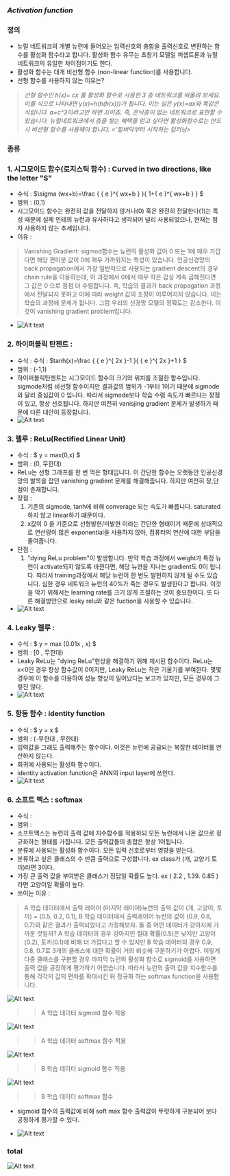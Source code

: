 
### *Activation function*

### 정의
  - 뉴럴 네트워크의 개별 뉴런에 들어오는 입력신호의 총합을 출력신호로 변환하는 함수를 활성화 함수라고 합니다. 활성화 함수 유무는 초창기 모델일 퍼셉트론과 뉴럴네트워크의 유일한 차이점이기도 한다. 
  - 활성화 함수는 대개 비선형 함수 (non-linear function)를 사용합니다.
  - 선형 함수를 사용하지 않는 이유는? 
  > *선형 함수인 h(x)= cx 를 활성화 함수로 사용한 3 층 네트워크를 떠올려 보세요. 이를 식으로 나타내면 y(x)=h(h(h(x)))가 됩니다. 이는 실은 y(x)=ax와 똑같은 식입니다. a=c^3이라고만 하면 끄이죠. 즉, 은닉층이 없는 네트워크로 표현할 수 있습니다. 뉴럴네트워크에서 층을 쌓는 혜택을 얻고 싶다면 활성화함수로는 반드시 비션형 함수를 사용해야 합니다. <'밑바닥부터 시작하는 딥러닝>*
  
  
### 종류
### 1. 시그모이드 함수(로지스틱 함수) : Curved in two directions, like the letter "S"
   - 수식 : $\sigma (wx+b)=\frac { { e }^{ wx+b } }{ 1+{ e }^{ wx+b } } $
   - 범위 : (0,1)
   - 시그모이드 함수는 완전히 값을 전달하지 않거나(0) 혹은 완전히 전달한다(1)는 특성 때문에 실제 인테의 뉴런과 유사하다고 생각되어 널리 사용되었으나, 현재는 점차 사용하지 않는 추세입니다. 
   - 이유 : 
  > Vanishing Gradient: sigmod함수는 뉴런의 활성화 값이 0 또는 1에 매우 가깝다면 해당 편미분 값이 0에 매우 가까워지는 특성이 있습니다. 인공신경망의 back propagation에서 가장 일반적으로 사용되는 gradient descent의 경우 chain rule을 이용하는데, 이 과정에서 0에서 매우 작은 갑싱 계속 곱해진다면 그 값은 0 으로 점점 더 수렴합니다. 즉, 학습의 결과가 back propagation 과정에서 전달되지 못하고 이에 따라 weight 값의 조정이 이루어지지 않습니다. 이는 학습의 과정에 문제가 됩니다. 그럼 우리의 신경망 모델의 정확도는 감소한다. 이것이 vanishing gradient problem입니다.
   - ![Alt text](./images/p1.png)
    
### 2. 하이퍼볼릭 탄젠트 : 
   - 수식 : 수식 : $tanh(x)=\frac { { e }^{ 2x }-1 }{ { e }^{ 2x }+1 } $
   - 범위 : (-1,1)
   - 하이퍼볼릭탄젠트는 시그모이드 함수의 크기와 위치를 조절한 함수입니다. sigmode처럼 비선형 함수이지만 결과값의 범위가 -1부터 1이기 때문에 sigmode와 달리 중심값이 0 입니다. 따라서 sigmode보다 학습 수렴 속도가 빠르다는 장점이 있고, 항상 선호됩니다. 하지만 여전히 vanisjing gradient 문제가 발생하기 때문에 다른 대안이 등장합니다. 
   - ![Alt text](./images/p2.png)
### 3. 렐루 : ReLu(Rectified Linear Unit)
   - 수식 : $ y = max(0,x) $
   - 범위 : (0, 무한대)
   - ReLu는 선형 그래프를 한 번 꺽은 형태입니다. 이 간단한 함수는 오랫동안 인공신경망의 발목을 잡던 vanishing gradient 문제를 해결해줍니다. 하지만 여전히 장,단점이 존재합니다. 
   - 장점 :
      1. 기존의 sigmode, tanh에 비해 converage 되는 속도가 빠릅니다.  saturated하지 않고 linear하기 떄문이다. 
      2. x값이 0 을 기준으로 선형발현/미발현 이라는 간단한 형태이기 때문에 상대적으로 연산량이 많은 exponential을 사용하지 않아, 컴퓨터의 연산에 대한 부담을 줄여줍니다.
   - 단점 : 
      1. "dying ReLu problem"이 발생합니다. 만약 학습 과정에서 weight가 특정 뉴런이 activate되지 않도록 바뀐다면, 해당 뉴련을 지나는 gradient도 0이 됩니다. 따라서 training과정에서 해당 뉴런이 한 번도 발현하지 않게 될 수도 있습니다. 심한 경우 네트워크 뉴런의 40%가 죽는 경우도 발생한다고 합니다. 이것을 막기 위해서는 learning rate를 크기 않게 조절하는 것이 중요한이다. 또 다른 해결방안으로 leaky relu와 같은 fuction을 사용할 수 있습니다. 
   - ![Alt text](./images/rf.png)
   
### 4. Leaky 렐루 :
   - 수식 : $ y = max (0.01x , x) $
   - 범위 : [0 , 무한대)
   - Leaky ReLu는 "dying ReLu"현상을 해결하기 위해 제시된 함수이다. ReLu는 x<0인 경우 항상 함수값이 0이지만, Leaky ReLu는 작은 기울기를 부여한다. 몇몇 경우에 이 함수를 이용하여 성능 향상이 일어났다는 보고가 있지만, 모든 경우에 그렇진 않다. 
   - ![Alt text](./images/rrf.png)

### 5. 항등 함수 : identity function
   - 수식 : $ y = x $
   - 범위 : (-무한대 , 무한대)
   - 입력값을 그래도 출력해주는 함수이다. 이것은 뉴런에 공급되는 복잡한 데이터를 연산하지 않는다. 
   - 회귀에 사용되는 활성화 함수이다.
   - identity activation function은 ANN의 input layer에 쓰인다.
   - ![Alt text](./images/p6.png)
    
### 6. 소프트 맥스 : softmax
   - 수식 : 
   - 범위 : 
   - 소프트맥스는 뉴런의 출력 값에 지수합수를 적용하되 모든 뉴런에서 나온 값으로 정규화하는 형태를 가집니다. 모든 출력값들의 총합은 항상 1이됩니다.
   - 분류에 사용되는 활성화 함수이다. 모든 입력 신호로부터 영향을 받는다. 
   - 분류하고 싶은 클래스의 수 만큼 출력으로 구성합니다. ex class가 (개, 고양기 토끼)라면 3이다. 
   - 가장 큰 출력 값을 부여받은 클래스가 정답일 확률도 높다. ex ( 2.2 , 1.39. 0.85 ) 라면 고양이일 확률이 높다.
   - 쓰이는 이유 :
   >  A 학습 데이터에서 출력 레이어 (마지막 레이어)뉴런의 출력 값이 (개, 고양이, 토끼) = (0.5, 0.2, 0.1), B 학습 데이터에서 출력레이어 뉴런의 값이 (0.9, 0.8, 0.7)와 같은 결과가 출력되었다고 가정해보자. 둘 중 어떤 데이터가 강아지에 가까운 것일까? A 학습 데이터의 경우 강아지인 절대 확률(0.5)은 낮지만 고양이(0.2), 토끼(0.1)에 비해 더 가깝다고 할 수 있지만 B 학습 데이터의 경우 0.9, 0.8, 0.7로 3개의 클래스에 대한 확률이 거의 비슷해 구분하기가 어렵다. 이렇게 다중 클래스를 구분할 경우 마지막 뉴런의 활성화 함수로 sigmoid를 사용하면 출력 값을 공정하게 평가하기 어렵습니다. 따라서 뉴런의 출력 값을 지수함수를 통해 각각의 값의 편차를 확대시킨 뒤 정규화 하는 softmax function을 사용합니다.      

![Alt text](./images/s1.png)
>> A 학습 데이터 sigmoid 함수 적용 

![Alt text](./images/s2.png)
>> A 학습 데이터 softmax 함수 적용

![Alt text](./images/s3.png)
>> B 학습 데이터 sigmoid 함수 적용

![Alt text](./images/s4.png)
>> B 학습 데이터 softmax 함수
  - sigmoid 함수의 출력값에 비해 soft max 함수 출력값이 뚜렷하게 구분되어 보다 공정하게 평가할 수 있다. 
  
  - ![Alt text](./images/.png)
  

### total 
![Alt text](./images/total.png)

     
